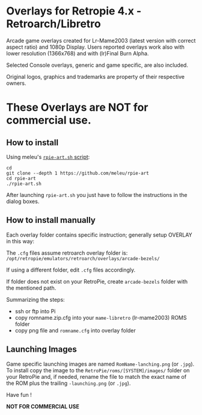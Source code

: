 # Overlays for Retropie 4.x - Retroarch/Libretro 
Arcade game overlays created for Lr-Mame2003 (latest version with correct aspect ratio) and 1080p Display.
Users reported overlays work also with lower resolution (1366x768) and with (lr)Final Burn Alpha.

Selected Console overlays, generic and game specific, are also included. 

Original logos, graphics and trademarks are property of their respective owners. 
# These Overlays are **NOT** for commercial use.

## How to install

Using meleu's [`rpie-art.sh` script](https://github.com/meleu/rpie-art):

```
cd
git clone --depth 1 https://github.com/meleu/rpie-art
cd rpie-art
./rpie-art.sh
```

After launching `rpie-art.sh` you just have to follow the instructions in the dialog boxes.


## How to install manually

Each overlay folder contains specific instruction; generally setup OVERLAY in this way:

The `.cfg` files assume retroarch overlay folder is: `/opt/retropie/emulators/retroarch/overlays/arcade-bezels/`

If using a different folder, edit `.cfg` files accordingly.

If folder does not exist on your RetroPie, create `arcade-bezels` folder with the mentioned path.

Summarizing the steps:
- ssh or ftp into Pi
- copy romname.zip.cfg into your `mame-libretro` (lr-mame2003) ROMS folder
- copy png file and `romname.cfg` into overlay folder

## Launching Images
Game specific launching images are named `RomName-lanching.png` (or `.jpg`).
To install copy the image to the `RetroPie/roms/[SYSTEM]/images/` folder on your RetroPie and, if needed, rename the file to match the exact name of the ROM plus the trailing `-launching.png` (or `.jpg`).

Have fun !

**NOT FOR COMMERCIAL USE**

